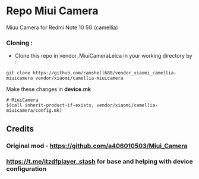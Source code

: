 # Repo Miui Camera

Miuu Camera for Redmi Note 10 5G (camellia)

### Cloning :
- Clone this repo in vendor_MiuiCameraLeica in your working directory by :
```
git clone https://github.com/ramshell688/vendor_xiaomi_camellia-miuicamera vendor/xiaomi/camellia-miuicamera
```
Make these changes in **device.mk**
```
# MiuiCamera
$(call inherit-product-if-exists, vendor/xiaomi/camellia-miuicamera/config.mk)
```
## Credits
### Original mod - https://github.com/a406010503/Miui_Camera
### https://t.me/itzdfplayer_stash for base and helping with device configuration 
